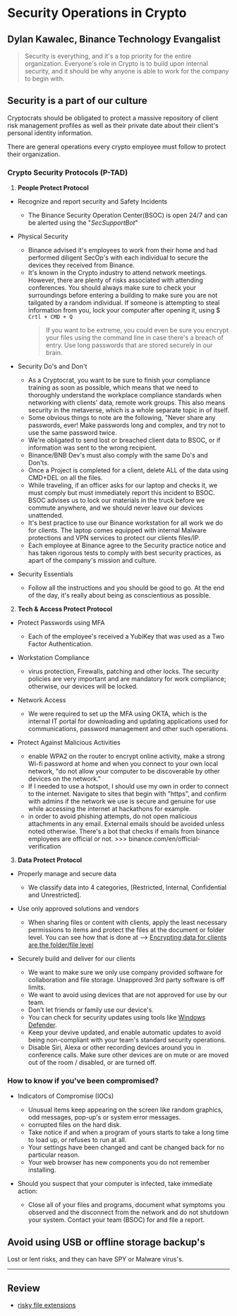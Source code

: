 # Security Operations in Crypto
## Dylan Kawalec, **Binance Technology Evangalist**

> Security is everything, and it's a top priority for the entire organization. Everyone's role in Crypto is to build upon internal security, and it should be why anyone is able to work for the company to begin with. 

## Security is a part of our culture
Cryptocrats should be obligated to protect a massive repository of client risk management profiles as well as their private date about their client's personal identity information. 

There are general operations every crypto employee must follow to protect their organization. 

### Crypto Security Protocols (P-TAD)
1. **People Protect Protocol**

- Recognize and report security and Safety Incidents

    - The Binance Security Operation Center(BSOC) is open 24/7 and can be alerted using the "*SecSupportBot*"

- Physical Security
    
    - Binance advised it's employees to work from their home and had performed diligent SecOp's with each individual to secure the devices they received from Binance. 
    - It's known in the Crypto industry to attend network meetings. However, there are plenty of risks associated with attending conferences. You should always make sure to check your surroundings before entering a building to make sure you are not tailgated by a random individual. If someone is attempting to steal information from you, lock your computer after opening it, using 
$ `Crtl + CMD + Q`
        > If you want to be extreme, you could even be sure you encrypt your files using the command line in case there's a breach of entry. Use long passwords that are stored securely in our brain.

- Security Do's and Don't

    - As a Cryptocrat, you want to be sure to finish your compliance training as soon as possible, which means that we need to thoroughly understand the workplace compliance standards when networking with clients' data, remote work groups. This also means security in the metaverse, which is a whole separate topic in of itself. 
    - Some obvious things to note are the following, "Never share any passwords, ever! Make passwords long and complex, and try not to use the same password twice.
    - We're obligated to send lost or breached client data to BSOC, or if information was sent to the wrong recipient. 
    - Binance/BNB Dev's must also comply with the same Do's and Don'ts. 
    - Once a Project is completed for a client, delete ALL of the data using CMD+DEL on all the files. 
    - While traveling, if an officer asks for our laptop and checks it, we must comply but must immediately report this incident to BSOC. BSOC advises us to lock our materials in the truck before we commute anywhere, and we should never leave our devices unattended. 
    - It's best practice to use our Binance workstation for all work we do for clients. The laptop comes equipped with internal Malware protections and VPN services to protect our clients files/IP. 
    - Each employee at Binance agree to the Security practice notice and has taken rigorous tests to comply with best security practices, as apart of the company's mission and culture.  
- Security Essentials

    - Follow all the instructions and you should be good to go. At the end of the day, it's really about being as conscientious as possible.

2. **Tech & Access Protect Protocol**

- Protect Passwords using MFA

    - Each of the employee's received a YubiKey that was used as a Two Factor Authentication. 
- Workstation Compliance
    - virus protection, Firewalls, patching and other locks. The security policies are very important and are mandatory for work compliance; otherwise, our devices will be locked. 
- Network Access
    - We were required to set up the MFA using OKTA, which is the internal IT portal for downloading and updating applications used for communications, password management and other such operations. 
- Protect Against Malicious Activities
    - enable WPA2 on the router to encrypt online activity, make a strong Wi-fi password at home and when you connect to your own local network, "do not allow your computer to be discoverable by other devices on the network."
    - If I needed to use a hotspot, I should use my own in order to connect to the internet. Navigate to sites that begin with "https", and confirm with admins if the network we use is secure and genuine for use while accessing the internet at hackathons for example. 
    - in order to avoid phishing attempts, do not open malicious attachments in any email. External emails should be avoided unless noted otherwise. There's a bot that checks if emails from binance employees are official or not. >>> binance.com/en/official-verification
3. **Data Protect Protocol**
- Properly manage and secure data
    - We classify data into 4 categories, [Restricted, Internal, Confidential and Unrestricted]. 
- Use only approved solutions and vendors
    - When sharing files or content with clients, apply the least necessary permissions to items and protect the files at the document or folder level. You can see how that is done at -->  [Encrypting data for clients are the folder/file level](/X0vh067fSB22LfZyHAaq7Q)
- Securely build and deliver for our clients

    - We want to make sure we only use company provided software for collaboration and file storage. Unapproved 3rd party software is off limits. 
    - We want to avoid using devices that are not approved for use by our team. 
    - Don't let friends or family use our device's. 
    - You can check for security updates using tools like [Windows Defender](https://www.microsoft.com/en-us/security/business/endpoint-security/microsoft-defender-business-b?ef_id=337abcb262a41cd1b1f7df259e27a182:G:s&OCID=AIDcmm7ol8ekjr_SEM_337abcb262a41cd1b1f7df259e27a182:G:s&msclkid=337abcb262a41cd1b1f7df259e27a182).
    - Keep your devive updated, and enable automatic updates to avoid being non-compliant with your team's standard security operations. 
    - Disable Siri, Alexa or other recording devices around you in conference calls. Make sure other devices are on mute or are moved out of the room / disabled, or are turned off. 

### How to know if you've been compromised?
 
* Indicators of Compromise (IOCs)

    - Unusual items keep appearing on the screen like random graphics, odd messages, pop-up's or system error messages. 
    - corrupted files on the hard disk. 
    - Take notice if and when a program of yours starts to take a long time to load up, or refuses to run at all. 
    - Your settings have been changed and cant be changed back for no particular reason. 
    - Your web browser has new components you do not remember installing. 


* Should you suspect that your computer is infected, take immediate action: 

    - Close all of your files and programs, document what symptoms you observed and the disconnect from the network and do not shutdown your system. Contact your team (BSOC) for and file a report. 

## Avoid using USB or offline storage backup's

Lost or lent risks, and they can have SPY or Malware virus's. 

---- 

## Review 
- [risky file extensions ](https://www.file-extensions.org/filetype/extension/name/dangerous-malicious-files)